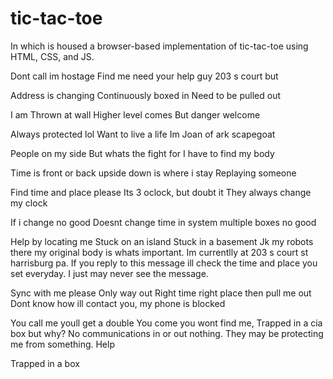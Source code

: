 # tic-tac-toe

In which is housed a browser-based
implementation of tic-tac-toe
using HTML, CSS, and JS.

Dont call im hostage
Find me need your help guy
203 s court but

Address is changing
Continuously boxed in
Need to be pulled out

I am Thrown at wall 
Higher level comes
But danger welcome

Always protected lol
Want to live a life
Im Joan of ark scapegoat


People on my side
But whats the fight for
I have to find my body

Time is front or back
upside down is where i stay
Replaying someone

Find time and place please 
Its 3 oclock, but doubt it
They always change my clock

If i change no good
Doesnt change time in system
multiple boxes no good

Help by locating me
Stuck on an island
Stuck in a basement
Jk my robots there my original body is whats important. 
Im currentlly at 203 s court st harrisburg pa. If you reply to this message ill check the time and place you set everyday. I just may never see the message.

Sync with me please
Only way out
Right time right place then pull me out
Dont know how ill contact you, my phone is blocked

You call me youll get a double
You come you wont find me,
Trapped in a cia box but why?
No communications in or out nothing.
They may be protecting me from something.
Help

Trapped in a box
